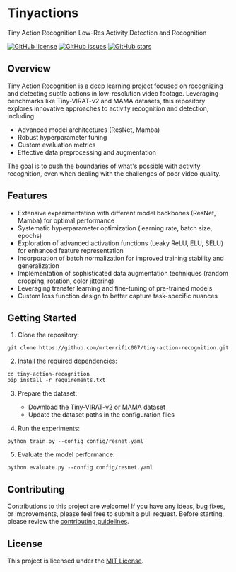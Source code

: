 # Tinyactions

Tiny Action Recognition
Low-Res Activity Detection and Recognition

[![GitHub license](https://img.shields.io/github/license/mrterrific007/Tinyactions)](https://github.com/mrterrific007/Tinyactions/blob/main/LICENSE)
[![GitHub issues](https://img.shields.io/github/issues/mrterrific007/Tinyactions)](https://github.com/mrterrific007/Tinyactions/issues)
[![GitHub stars](https://img.shields.io/github/stars/mrterrific007/Tinyactions)](https://github.com/mrterrific007/Tinyactions/stargazers)

## Overview

Tiny Action Recognition is a deep learning project focused on recognizing and detecting subtle actions in low-resolution video footage. Leveraging benchmarks like Tiny-VIRAT-v2 and MAMA datasets, this repository explores innovative approaches to activity recognition and detection, including:

- Advanced model architectures (ResNet, Mamba)
- Robust hyperparameter tuning
- Custom evaluation metrics
- Effective data preprocessing and augmentation

The goal is to push the boundaries of what's possible with activity recognition, even when dealing with the challenges of poor video quality.

## Features

- Extensive experimentation with different model backbones (ResNet, Mamba) for optimal performance
- Systematic hyperparameter optimization (learning rate, batch size, epochs)
- Exploration of advanced activation functions (Leaky ReLU, ELU, SELU) for enhanced feature representation
- Incorporation of batch normalization for improved training stability and generalization
- Implementation of sophisticated data augmentation techniques (random cropping, rotation, color jittering)
- Leveraging transfer learning and fine-tuning of pre-trained models
- Custom loss function design to better capture task-specific nuances

## Getting Started

1. Clone the repository:

```
git clone https://github.com/mrterrific007/tiny-action-recognition.git
```

2. Install the required dependencies:

```
cd tiny-action-recognition
pip install -r requirements.txt
```

3. Prepare the dataset:

   - Download the Tiny-VIRAT-v2 or MAMA dataset
   - Update the dataset paths in the configuration files

4. Run the experiments:

```
python train.py --config config/resnet.yaml
```

5. Evaluate the model performance:

```
python evaluate.py --config config/resnet.yaml
```

## Contributing

Contributions to this project are welcome! If you have any ideas, bug fixes, or improvements, please feel free to submit a pull request. Before starting, please review the [contributing guidelines](CONTRIBUTING.md).

## License

This project is licensed under the [MIT License](LICENSE).
